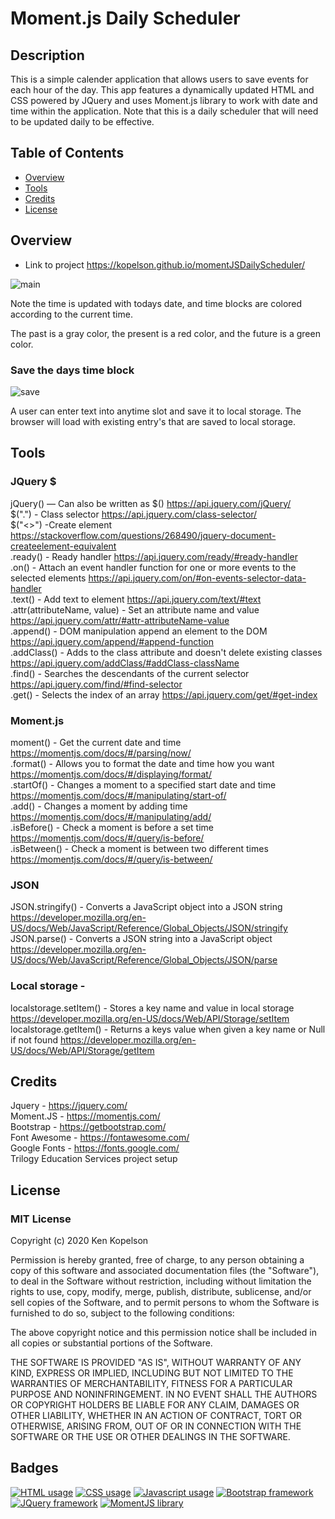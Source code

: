 # Moment.js Daily Scheduler

## Description
<p>This is a simple calender application that allows users to save events for each hour of the day.
 This app features a dynamically updated HTML and CSS powered by JQuery and uses Moment.js library to 
 work with date and time within the application. Note that this is a daily scheduler that will need to be 
 updated daily to be effective.</p>  

## Table of Contents

* [Overview](#overview)
* [Tools](#tools)
* [Credits](#credits)
* [License](#license)

## Overview
* Link to project https://kopelson.github.io/momentJSDailyScheduler/

![main](https://user-images.githubusercontent.com/57735283/94873533-56593800-0404-11eb-8f33-494088c8fc20.gif)

<p>Note the time is updated with todays date, and time blocks are colored according to the current time.</p>
<p>The past is a gray color, the present is a red color, and the future is a green color.</p> 

### Save the days time block
![save](https://user-images.githubusercontent.com/57735283/94873659-a637ff00-0404-11eb-9dd4-0fb2361331b5.gif)

<p>A user can enter text into anytime slot and save it to local storage. The browser will load with existing entry's that are saved to local storage.</p>

## Tools
 ### JQuery $
  jQuery() — Can also be written as $() https://api.jquery.com/jQuery/ <br/>
  $(".") - Class selector https://api.jquery.com/class-selector/ <br/>
  $("<>") -Create element https://stackoverflow.com/questions/268490/jquery-document-createelement-equivalent <br/>
  .ready() - Ready handler https://api.jquery.com/ready/#ready-handler <br/>
  .on() - Attach an event handler function for one or more events to the selected elements https://api.jquery.com/on/#on-events-selector-data-handler <br/>
  .text() - Add text to element https://api.jquery.com/text/#text <br/>
  .attr(attributeName, value) - Set an attribute name and value https://api.jquery.com/attr/#attr-attributeName-value <br/>
  .append() - DOM manipulation append an element to the DOM https://api.jquery.com/append/#append-function <br/>
  .addClass() - Adds to the class attribute and doesn't delete existing classes https://api.jquery.com/addClass/#addClass-className <br/>
  .find() - Searches the descendants of the current selector https://api.jquery.com/find/#find-selector <br/>
  .get() - Selects the index of an array https://api.jquery.com/get/#get-index <br/>
 ### Moment.js
 moment() - Get the current date and time https://momentjs.com/docs/#/parsing/now/ <br/>
 .format() - Allows you to format the date and time how you want https://momentjs.com/docs/#/displaying/format/ <br/>
 .startOf() - Changes a moment to a specified start date and time https://momentjs.com/docs/#/manipulating/start-of/ <br/>
 .add() - Changes a moment by adding time https://momentjs.com/docs/#/manipulating/add/ <br/>
 .isBefore() - Check a moment is before a set time https://momentjs.com/docs/#/query/is-before/ <br/>
 .isBetween() - Check a moment is between two different times https://momentjs.com/docs/#/query/is-between/ <br/>
 ### JSON
 JSON.stringify() - Converts a JavaScript object into a JSON string https://developer.mozilla.org/en-US/docs/Web/JavaScript/Reference/Global_Objects/JSON/stringify <br/>
 JSON.parse() - Converts a JSON string into a JavaScript object https://developer.mozilla.org/en-US/docs/Web/JavaScript/Reference/Global_Objects/JSON/parse <br/>
 ### Local storage - 
 localstorage.setItem() - Stores a key name and value in local storage https://developer.mozilla.org/en-US/docs/Web/API/Storage/setItem <br/>
 localstorage.getItem() - Returns a keys value when given a key name or Null if not found https://developer.mozilla.org/en-US/docs/Web/API/Storage/getItem <br/>

## Credits
Jquery - https://jquery.com/ <br/>
Moment.JS - https://momentjs.com/ <br/>
Bootstrap - https://getbootstrap.com/ <br/>
Font Awesome - https://fontawesome.com/ <br/>
Google Fonts - https://fonts.google.com/ <br/>
Trilogy Education Services project setup <br/>

## License

### MIT License

Copyright (c) 2020 Ken Kopelson

Permission is hereby granted, free of charge, to any person obtaining a copy
of this software and associated documentation files (the "Software"), to deal
in the Software without restriction, including without limitation the rights
to use, copy, modify, merge, publish, distribute, sublicense, and/or sell
copies of the Software, and to permit persons to whom the Software is
furnished to do so, subject to the following conditions:

The above copyright notice and this permission notice shall be included in all
copies or substantial portions of the Software.

THE SOFTWARE IS PROVIDED "AS IS", WITHOUT WARRANTY OF ANY KIND, EXPRESS OR
IMPLIED, INCLUDING BUT NOT LIMITED TO THE WARRANTIES OF MERCHANTABILITY,
FITNESS FOR A PARTICULAR PURPOSE AND NONINFRINGEMENT. IN NO EVENT SHALL THE
AUTHORS OR COPYRIGHT HOLDERS BE LIABLE FOR ANY CLAIM, DAMAGES OR OTHER
LIABILITY, WHETHER IN AN ACTION OF CONTRACT, TORT OR OTHERWISE, ARISING FROM,
OUT OF OR IN CONNECTION WITH THE SOFTWARE OR THE USE OR OTHER DEALINGS IN THE
SOFTWARE.

## Badges
<a href="https://img.shields.io/badge/HTML-16.3%25-red"><img alt="HTML usage" src="https://img.shields.io/badge/HTML-16.3%25-red"></a> <a href="https://img.shields.io/badge/CSS-23.4%25-purple"><img alt="CSS usage" src="https://img.shields.io/badge/CSS-23.4%25-purple"></a> <a href="https://img.shields.io/badge/JavaScript-60.3%25-yellow"><img alt="Javascript usage" src="https://img.shields.io/badge/JavaScript-60.3%25-yellow"></a> <a href="https://img.shields.io/badge/Framework-Bootstrap-blue"><img alt="Bootstrap framework" src="https://img.shields.io/badge/Framework-Bootstrap-blue"></a> <a href="https://img.shields.io/badge/Framework-JQuery-blue"><img alt="JQuery framework" src="https://img.shields.io/badge/Framework-JQuery-blue"></a> <a href="https://img.shields.io/badge/Library-MomentJS-green"><img alt="MomentJS library" src="https://img.shields.io/badge/Library-MomentJS-green"></a>
